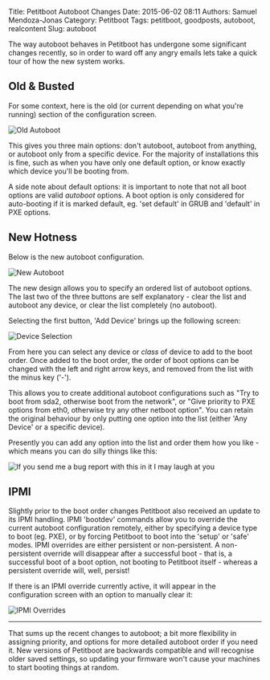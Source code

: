 Title: Petitboot Autoboot Changes
Date: 2015-06-02 08:11
Authors: Samuel Mendoza-Jonas
Category: Petitboot
Tags: petitboot, goodposts, autoboot, realcontent
Slug: autoboot

The way autoboot behaves in Petitboot has undergone some significant changes recently, so in order to ward off any angry emails lets take a quick tour of how the new system works.

## Old & Busted

For some context, here is the old (or current depending on what you're running) section of the configuration screen.

![Old Autoboot][00]

This gives you three main options: don't autoboot, autoboot from anything, or autoboot only from a specific device. For the majority of installations this is fine, such as when you have only one default option, or know exactly which device you'll be booting from.

A side note about default options: it is important to note that not all boot options are valid *autoboot* options. A boot option is only considered for auto-booting if it is marked default, eg. 'set default' in GRUB and 'default' in PXE options.

## New Hotness

Below is the new autoboot configuration.

![New Autoboot][01]

The new design allows you to specify an ordered list of autoboot options.
The last two of the three buttons are self explanatory - clear the list and autoboot any device, or clear the list completely (no autoboot).

Selecting the first button, 'Add Device' brings up the following screen:

![Device Selection][02]

From here you can select any device or *class* of device to add to the boot order. Once added to the boot order, the order of boot options can be changed with the left and right arrow keys, and removed from the list with the minus key ('-').

This allows you to create additional autoboot configurations such as "Try to boot from sda2, otherwise boot from the network", or "Give priority to PXE options from eth0, otherwise try any other netboot option".
You can retain the original behaviour by only putting one option into the list (either 'Any Device' or a specific device).

Presently you can add any option into the list and order them how you like - which means you can do silly things like this:

![If you send me a bug report with this in it I may laugh at you][03]

## IPMI

Slightly prior to the boot order changes Petitboot also received an update to its IPMI handling. IPMI 'bootdev' commands allow you to override the current autoboot configuration remotely, either by specifying a device type to boot (eg. PXE), or by forcing Petitboot to boot into the 'setup' or 'safe' modes. IPMI overrides are either persistent or non-persistent. A non-persistent override will disappear after a successful boot - that is, a successful boot of a boot option, not booting to Petitboot itself - whereas a persistent override will, well, persist!

If there is an IPMI override currently active, it will appear in the configuration screen with an option to manually clear it:

![IPMI Overrides][04]

-------------------------------------------

That sums up the recent changes to autoboot; a bit more flexibility in assigning priority, and options for more detailed autoboot order if you need it. New versions of Petitboot are backwards compatible and will recognise older saved settings, so updating your firmware won't cause your machines to start booting things at random.

[00]: /images/sammj/oldstyle.jpg
[01]: /images/sammj/newstyle.jpg
[02]: /images/sammj/devices.jpg
[03]: /images/sammj/redundant.jpg
[04]: /images/sammj/ipmi.jpg
